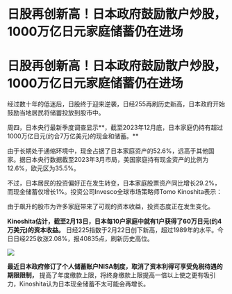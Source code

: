 # 日股再创新高！日本政府鼓励散户炒股，1000万亿日元家庭储蓄仍在进场

# 日股再创新高！日本政府鼓励散户炒股，1000万亿日元家庭储蓄仍在进场

经过数十年的低迷后，日股终于迎来逆袭，日经255再刷历史新高，日本政府开始鼓励当地居民将储蓄投放到股市中。

周四，日本央行最新季度调查显示**，截至2023年12月底，日本家庭仍持有超过1000万亿日元(约合7万亿美元)的现金和储蓄。**

由于长期处于通缩环境中，现金占据了日本家庭资产的52.6%，远高于其他国家。据日本央行数据截至2023年3月市局，美国家庭持有现金资产的比例为12.6%，欧元区为35.5%。

不过，日本居民的投资偏好正在发生转变，日本家庭股票资产同比增长29.2%，而现金储蓄仅增长1%。投资公司Invesco全球市场策略师Tomo
Kinoshita表示：

由于飙升的股市为许多家庭带来了可观的资本收益，投资态度正在发生变化。

**Kinoshita估计，截至2月13日，日本每10户家庭中就有1户获得了60万日元(约4万美元)的资本收益。**
日经225指数于2月22日创下新高，超过1989年的水平。今日日经225收涨2.08%，报40835点，刷新历史高位。

![](https://inews.gtimg.com/om_bt/O4pbnG3Z0jzcEVw22Rgcozpl3_APtwjPYtlL9kQK8js0oAA/1000)

**最近日本政府修订了个人储蓄账户NISA制度，取消了资本利得可享受免税待遇的期限限制，**
提高了年度缴款上限，将终身缴款上限提高一倍以上使之更有吸引力，Kinoshita认为日本现金储蓄不太可能会再增长。

